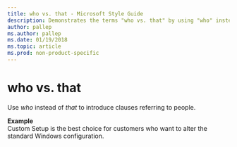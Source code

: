 ```yaml
---
title: who vs. that - Microsoft Style Guide
description: Demonstrates the terms "who vs. that" by using "who" instead of "that" to introduce clauses referring to people with a Custom Setup example.
author: pallep
ms.author: pallep
ms.date: 01/19/2018
ms.topic: article
ms.prod: non-product-specific
---
```


# who vs. that

Use *who* instead of *that* to introduce clauses referring to people.

**Example**  
Custom Setup is the best choice for customers who want to alter the standard Windows configuration.
